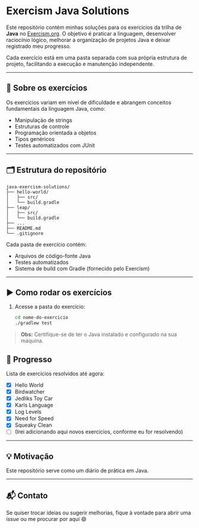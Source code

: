 # Exercism Java Solutions

Este repositório contém minhas soluções para os exercícios da trilha de **Java** no [Exercism.org](https://exercism.org/tracks/java). O objetivo é praticar a linguagem, desenvolver raciocínio lógico, melhorar a organização de projetos Java e deixar registrado meu progresso.

Cada exercício está em uma pasta separada com sua própria estrutura de projeto, facilitando a execução e manutenção independente.

---

## 🧠 Sobre os exercícios

Os exercícios variam em nível de dificuldade e abrangem conceitos fundamentais da linguagem Java, como:

- Manipulação de strings
- Estruturas de controle
- Programação orientada a objetos
- Tipos genéricos
- Testes automatizados com JUnit

---

## 🗂 Estrutura do repositório

```
java-exercism-solutions/
├── hello-world/
│   ├── src/
│   └── build.gradle
├── leap/
│   ├── src/
│   └── build.gradle
├── ...
├── README.md
└── .gitignore
```

Cada pasta de exercício contém:
- Arquivos de código-fonte Java
- Testes automatizados
- Sistema de build com Gradle (fornecido pelo Exercism)

---

## ▶️ Como rodar os exercícios

1. Acesse a pasta do exercício:
   ```bash
   cd nome-do-exercicio
   ./gradlew test

> **Obs:** Certifique-se de ter o Java instalado e configurado na sua máquina.

## 📌 Progresso

Lista de exercícios resolvidos até agora:

- [x] Hello World
- [x] Birdwatcher
- [x] Jedliks Toy Car
- [x] Karls Language
- [x] Log Levels
- [x] Need for Speed
- [x] Squeaky Clean
- [ ] (Irei adicionando aqui  novos exercicios, conforme eu for resolvendo)

---

## 💡 Motivação

Este repositório serve como um diário de prática em Java. 

---

## 📬 Contato

Se quiser trocar ideias ou sugerir melhorias, fique à vontade para abrir uma *issue* ou me procurar por aqui 😄



